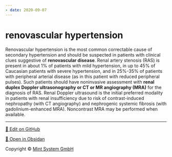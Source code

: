 ```yaml
---
- date: 2020-09-07
---
```


# renovascular hypertension

Renovascular hypertension is the most common correctable cause of secondary hypertension and should be suspected in patients with clinical clues suggestive of **renovascular disease**.  Renal artery stenosis (RAS) is present in about 1% of patients with mild hypertension, in up to 45% of Caucasian patients with severe hypertension, and in 25%-35% of patients with peripheral arterial disease (as in this patient with reduced peripheral pulses).  Such patients should have noninvasive assessment with **renal duplex Doppler ultrasonography or CT or MR angiography (MRA)** for the diagnosis of RAS.  Renal Doppler ultrasound is the initial preferred modality in patients with renal insufficiency due to risk of contrast-induced nephropathy (with CT angiography) and nephrogenic systemic fibrosis (with gadolinium-enhanced MRA).  Noncontrast MRA may be performed when available.


<hr>

[📝 Edit on GitHub](https://github.com/Mint-System/Knowledge/blob/master/renovascular%20hypertension.md)

[📂 Open in Obsidan](obsidian://open?vault=Knowledge%20Mint%20System&file=renovascular%20hypertension.md ':target=_self')

<footer>Copyright © <a href="https://www.mint-system.ch/">Mint System GmbH</a></footer>